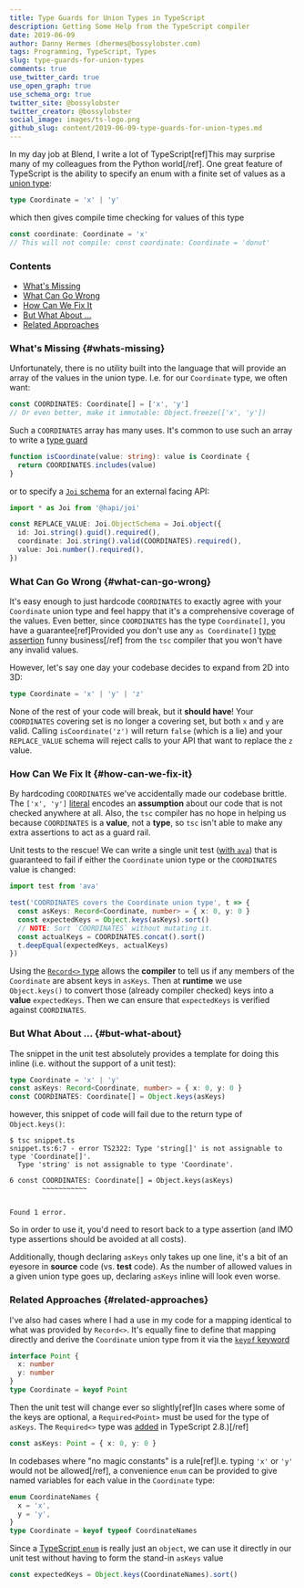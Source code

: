 ```yaml
---
title: Type Guards for Union Types in TypeScript
description: Getting Some Help from the TypeScript compiler
date: 2019-06-09
author: Danny Hermes (dhermes@bossylobster.com)
tags: Programming, TypeScript, Types
slug: type-guards-for-union-types
comments: true
use_twitter_card: true
use_open_graph: true
use_schema_org: true
twitter_site: @bossylobster
twitter_creator: @bossylobster
social_image: images/ts-logo.png
github_slug: content/2019-06-09-type-guards-for-union-types.md
---
```


In my day job at Blend, I write a lot of TypeScript[ref]This may surprise
many of my colleagues from the Python world[/ref]. One great feature of
TypeScript is the ability to specify an enum with a finite set of values
as a [union type][2]:

```typescript
type Coordinate = 'x' | 'y'
```

which then gives compile time checking for values of this type

```typescript
const coordinate: Coordinate = 'x'
// This will not compile: const coordinate: Coordinate = 'donut'
```

### Contents

- [What's Missing](#whats-missing)
- [What Can Go Wrong](#what-can-go-wrong)
- [How Can We Fix It](#how-can-we-fix-it)
- [But What About ...](#but-what-about)
- [Related Approaches](#related-approaches)

### What's Missing {#whats-missing}

Unfortunately, there is no utility built into the language that will provide
an array of the values in the union type. I.e. for our `Coordinate` type, we
often want:

```typescript
const COORDINATES: Coordinate[] = ['x', 'y']
// Or even better, make it immutable: Object.freeze(['x', 'y'])
```

Such a `COORDINATES` array has many uses. It's common to use such an array
to write a [type guard][3]

```typescript
function isCoordinate(value: string): value is Coordinate {
  return COORDINATES.includes(value)
}
```

or to specify a [`Joi` schema][4] for an external facing API:

```typescript
import * as Joi from '@hapi/joi'

const REPLACE_VALUE: Joi.ObjectSchema = Joi.object({
  id: Joi.string().guid().required(),
  coordinate: Joi.string().valid(COORDINATES).required(),
  value: Joi.number().required(),
})
```

### What Can Go Wrong {#what-can-go-wrong}

It's easy enough to just hardcode `COORDINATES` to exactly agree with your
`Coordinate` union type and feel happy that it's a comprehensive coverage of
the values. Even better, since `COORDINATES` has the type `Coordinate[]`, you
have a guarantee[ref]Provided you don't use any
`as Coordinate[]` [type assertion][5] funny business[/ref] from the `tsc`
compiler that you won't have any invalid values.

However, let's say one day your codebase decides to expand from 2D into 3D:

```typescript
type Coordinate = 'x' | 'y' | 'z'
```

None of the rest of your code will break, but it **should have**! Your
`COORDINATES` covering set is no longer a covering set, but both `x` and `y`
are valid. Calling `isCoordinate('z')` will return `false` (which is a lie)
and your `REPLACE_VALUE` schema will reject calls to your API that want to
replace the `z` value.

### How Can We Fix It {#how-can-we-fix-it}

By hardcoding `COORDINATES` we've accidentally made our codebase brittle. The
`['x', 'y']` [literal][11] encodes an **assumption** about our code that is not
checked anywhere at all. Also, the `tsc` compiler has no hope in helping us
because `COORDINATES` is a **value**, not a **type**, so `tsc` isn't able to
make any extra assertions to act as a guard rail.

Unit tests to the rescue! We can write a single unit test ([with `ava`][6])
that is guaranteed to fail if either the `Coordinate` union type or the
`COORDINATES` value is changed:

```typescript
import test from 'ava'

test('COORDINATES covers the Coordinate union type', t => {
  const asKeys: Record<Coordinate, number> = { x: 0, y: 0 }
  const expectedKeys = Object.keys(asKeys).sort()
  // NOTE: Sort `COORDINATES` without mutating it.
  const actualKeys = COORDINATES.concat().sort()
  t.deepEqual(expectedKeys, actualKeys)
})
```

Using the [`Record<>` type][7] allows the **compiler** to tell us if any
members of the `Coordinate` are absent keys in `asKeys`. Then at **runtime**
we use `Object.keys()` to convert those (already compiler checked) keys into
a **value** `expectedKeys`. Then we can ensure that `expectedKeys` is verified
against `COORDINATES`.

### But What About ... {#but-what-about}

The snippet in the unit test absolutely provides a template for doing this
inline (i.e. without the support of a unit test):

```typescript
type Coordinate = 'x' | 'y'
const asKeys: Record<Coordinate, number> = { x: 0, y: 0 }
const COORDINATES: Coordinate[] = Object.keys(asKeys)
```

however, this snippet of code will fail due to the return type of
`Object.keys()`:

```console
$ tsc snippet.ts
snippet.ts:6:7 - error TS2322: Type 'string[]' is not assignable to type 'Coordinate[]'.
  Type 'string' is not assignable to type 'Coordinate'.

6 const COORDINATES: Coordinate[] = Object.keys(asKeys)
        ~~~~~~~~~~~


Found 1 error.

```

So in order to use it, you'd need to resort back to a type assertion (and IMO
type assertions should be avoided at all costs).

Additionally, though declaring `asKeys` only takes up one line, it's a bit
of an eyesore in **source** code (vs. **test** code). As the number of allowed
values in a given union type goes up, declaring `asKeys` inline will look even
worse.

### Related Approaches {#related-approaches}

I've also had cases where I had a use in my code for a mapping identical to what
was provided by `Record<>`. It's equally fine to define that mapping
directly and derive the `Coordinate` union type from it via the
[`keyof` keyword][8]

```typescript
interface Point {
  x: number
  y: number
}
type Coordinate = keyof Point
```

Then the unit test will change ever so slightly[ref]In cases where some of the
keys are optional, a `Required<Point>` must be used for the type of `asKeys`.
The `Required<>` type was [added][9] in TypeScript 2.8.)[/ref]

```typescript
const asKeys: Point = { x: 0, y: 0 }
```

In codebases where "no magic constants" is a rule[ref]I.e. typing `'x'` or
`'y'` would not be allowed[/ref], a convenience `enum` can
be provided to give named variables for each value in the `Coordinate` type:

```typescript
enum CoordinateNames {
  x = 'x',
  y = 'y',
}
type Coordinate = keyof typeof CoordinateNames
```

Since a [TypeScript `enum`][10] is really just an `object`, we can use it
directly in our unit test without having to form the stand-in `asKeys` value

```typescript
const expectedKeys = Object.keys(CoordinateNames).sort()
```

[2]: https://www.typescriptlang.org/docs/handbook/advanced-types.html#union-types
[3]: https://www.typescriptlang.org/docs/handbook/advanced-types.html#type-guards-and-differentiating-types
[4]: https://github.com/hapijs/joi
[5]: https://www.typescriptlang.org/docs/handbook/basic-types.html#type-assertions
[6]: https://github.com/avajs/ava
[7]: https://stackoverflow.com/a/51937036/1068170
[8]: https://mariusschulz.com/blog/typescript-2-1-keyof-and-lookup-types
[9]: https://www.typescriptlang.org/docs/handbook/release-notes/typescript-2-8.html
[10]: https://www.typescriptlang.org/docs/handbook/enums.html
[11]: https://en.wikipedia.org/wiki/Literal_(computer_programming)
